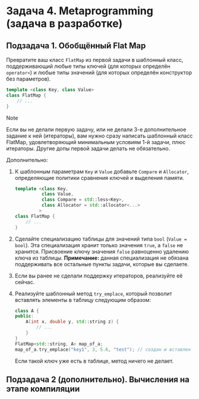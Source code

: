 
# Задача 4. Metaprogramming (задача в разработке)

## Подзадача 1. Обобщённый Flat Map

Превратите ваш класс `FlatMap` из первой задачи в шаблонный класс, поддерживающий любые типы ключей (для которых определён `operator<`) и любые типы значений (для которых определён конструктор без параметров).

```C++
template <class Key, class Value>
class FlatMap {
    // ...
}
```

> [!NOTE]
> Если вы не делали первую задачу, или не делали 3-е дополнительное задание к ней (итераторы), вам нужно сразу написать шаблонный класс FlatMap, удовлетворяющий минимальным условиям 1-й задачи, плюс итераторы. Другие допы первой задачи делать не обязательно.

Дополнительно: 

1. К шаблонным параметрам `Key` и `Value` добавьте `Compare` и `Allocator`, определяющие политики сравнения ключей и выделения памяти. 
    ```C++
    template <class Key,
              class Value,
              class Compare = std::less<Key>,
              class Allocator = std::allocator<...>
             >
    class FlatMap {
        // ...
    }
    ```

2. Сделайте специализацию таблицы для значений типа `bool` (`Value = bool`). Эта специализация хранит только значения `true`, а `false` не хранится. Присвоение ключу значения `false` равноценно удалению ключа из таблицы. **Примечание:** данная специализация не обязана поддерживать все остальные пункты задачи, которые вы сделаете.

3. Если вы ранее не сделали поддержку итераторов, реализуйте её сейчас.

4. Реализуйте шаблонный метод `try_emplace`, который позволит вставлять элементы в таблицу следующим образом:
    ```C++
    class A {
    public:
        A(int x, double y, std::string z) {
            // ...
        }
    }
    FlatMap<std::string, A> map_of_a;
    map_of_a.try_emplace("key1", 3, 5.6, "test"); // создан и вставлен в таблицу объект A(3, 5.6, "test") по ключу "key1"
    ```
    Если такой ключ уже есть в таблице, метод ничего не делает.

## Подзадача 2 (дополнительно). Вычисления на этапе компиляции


